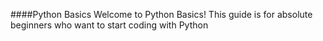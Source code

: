 ####Python Basics
Welcome to Python Basics! This guide is for absolute beginners who want to start coding with Python 
